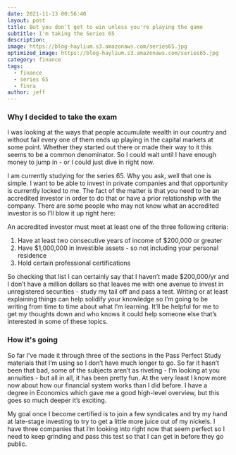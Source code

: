 ```yaml
---
date: 2021-11-13 00:56:40
layout: post
title: But you don't get to win unless you're playing the game
subtitle: I'm taking the Series 65
description: 
image: https://blog-haylium.s3.amazonaws.com/series65.jpg
optimized_image: https://blog-haylium.s3.amazonaws.com/series65.jpg
category: finance
tags:
  - finance
  - series 65
  - finra
author: jeff
---
```


### Why I decided to take the exam
I was looking at the ways that people accumulate wealth in our country and without fail every one of them ends up playing in the capital markets at some point. Whether they started out there or made their way to it this seems to be a common denominator. So I could wait until I have enough money to jump in - or I could just dive in right now. 

I am currently studying for the series 65. Why you ask, well that one is simple. I want to be able to invest in private companies and that opportunity is currently locked to me. The fact of the matter is that you need to be an accredited investor in order to do that or have a prior relationship with the company. There are some people who may not know what an accredited investor is so I’ll blow it up right here: 

An accredited investor must meet at least one of the three following criteria:
    
1. Have at least two consecutive years of income of $200,000 or greater
2. Have $1,000,000 in investible assets - so not including your personal residence
3. Hold certain professional certifications


So checking that list I can certainly say that I haven’t made $200,000/yr and I don’t have a million dollars so that leaves me with one avenue to invest in unregistered securities - study my tail off and pass a test. Writing or at least explaining things can help solidify your knowledge so I’m going to be writing from time to time about what I’m learning. It’ll be helpful for me to get my thoughts down and who knows it could help someone else that’s interested in some of these topics.

### How it's going
So far I’ve made it through three of the sections in the Pass Perfect Study materials that I’m using so I don’t have much longer to go. So far it hasn’t been that bad, some of the subjects aren’t as riveting - I’m looking at you annuities - but all in all, it has been pretty fun. At the very least I know more now about how our financial system works than I did before. I have a degree in Economics which gave me a good high-level overview, but this goes so much deeper it’s exciting.

My goal once I become certified is to join a few syndicates and try my hand at late-stage investing to try to get a little more juice out of my nickels. I have three companies that I’m looking into right now that seem perfect so I need to keep grinding and pass this test so that I can get in before they go public.
